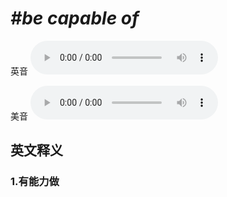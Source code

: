 # ***\#be capable of*** 
英音
<audio src="./media/be capable of1_AAC.aac" controls="controls"></audio>

美音
<audio src="./media/be capable of2_AAC.aac" controls="controls"></audio>



  

英文释义
---
### 1.**有能力做**  


